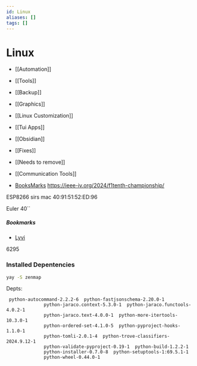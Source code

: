 ```yaml
---
id: Linux
aliases: []
tags: []
---
```

# Linux
- [[Automation]]
- [[Tools]]
- [[Backup]]
- [[Graphics]]
- [[Linux Customization]]
- [[Tui Apps]]
- [[Obsidian]]
- [[Fixes]]
- [[Needs to remove]]
- [[Communication Tools]]

- [BooksMarks](#bookmarks)
  https://ieee-iv.org/2024/f1tenth-championship/

ESP8266 sirs mac 40:91:51:52:ED:96

Euler 40``

##### Bookmarks

- [Lyvi](https://ok100.github.io/lyvi/)

6295
### Installed Depentencies

```bash
yay -S zenmap
```

Depts:

```
 python-autocommand-2.2.2-6  python-fastjsonschema-2.20.0-1
              python-jaraco.context-5.3.0-1  python-jaraco.functools-4.0.2-1
              python-jaraco.text-4.0.0-1  python-more-itertools-10.3.0-1
              python-ordered-set-4.1.0-5  python-pyproject-hooks-1.1.0-1
              python-tomli-2.0.1-4  python-trove-classifiers-2024.9.12-1
              python-validate-pyproject-0.19-1  python-build-1.2.2-1
              python-installer-0.7.0-8  python-setuptools-1:69.5.1-1
              python-wheel-0.44.0-1

```
